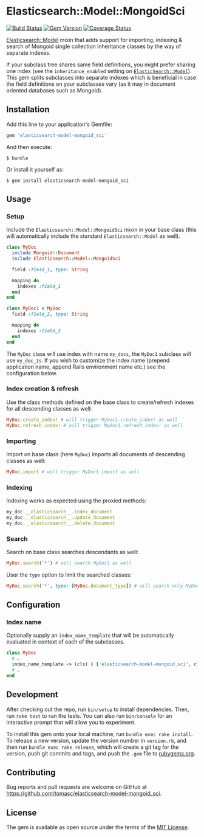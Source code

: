 # Elasticsearch::Model::MongoidSci

[![Build Status](https://travis-ci.org/tomasc/elasticsearch-model-mongoid_sci.svg)](https://travis-ci.org/tomasc/elasticsearch-model-mongoid_sci) [![Gem Version](https://badge.fury.io/rb/elasticsearch-model-mongoid_sci.svg)](http://badge.fury.io/rb/elasticsearch-model-mongoid_sci) [![Coverage Status](https://img.shields.io/coveralls/tomasc/elasticsearch-model-mongoid_sci.svg)](https://coveralls.io/r/tomasc/elasticsearch-model-mongoid_sci)

[Elasticsearch::Model](https://github.com/elastic/elasticsearch-rails/tree/master/elasticsearch-model) mixin that adds support for importing, indexing & search of Mongoid single collection inheritance classes by the way of separate indexes.

If your subclass tree shares same field definitions, you might prefer sharing one index (see the `inheritance_enabled` setting on [`ElasticSearch::Model`](https://github.com/elastic/elasticsearch-rails/tree/master/elasticsearch-model#settings)). This gem splits subclasses into separate indexes which is beneficial in case the field definitions on your subclasses vary (as it may in document oriented databases such as Mongoid).

## Installation

Add this line to your application's Gemfile:

```ruby
gem 'elasticsearch-model-mongoid_sci'
```

And then execute:

    $ bundle

Or install it yourself as:

    $ gem install elasticsearch-model-mongoid_sci

## Usage

### Setup

Include the `Elasticsearch::Model::MongoidSci` mixin in your base class (this will automatically include the standard `Elasticsearch::Model` as well).

```ruby
class MyDoc
  include Mongoid::Document
  include Elasticsearch::Model::MongoidSci

  field :field_1, type: String

  mapping do
    indexes :field_1
  end
end

class MyDoc1 < MyDoc
  field :field_2, type: String

  mapping do
    indexes :field_2
  end
end
```

The `MyDoc` class will use index with name `my_docs`, the `MyDoc1` subclass will use `my_doc_1s`. If you wish to customize the index name (prepend application name, append Rails environment name etc.) see the configuration below.

### Index creation & refresh

Use the class methods defined on the base class to create/refresh indexes for all descending classes as well:

```ruby
MyDoc.create_index! # will trigger MyDoc1.create_index! as well
MyDoc.refresh_index! # will trigger MyDoc1.refresh_index! as well
```

### Importing

Import on base class (here `MyDoc`) imports all documents of descending classes as well:

```ruby
MyDoc.import # will trigger MyDoc1.import as well
```

### Indexing

Indexing works as expected using the proxied methods:

```ruby
my_doc.__elasticsearch__.index_document
my_doc.__elasticsearch__.update_document
my_doc.__elasticsearch__.delete_document
```

### Search

Search on base class searches descendants as well:

```ruby
MyDoc.search('*') # will search MyDoc1 as well
```

User the `type` option to limit the searched classes:

```ruby
MyDoc.search('*', type: [MyDoc.document_type]) # will search only MyDoc
```

## Configuration

### Index name

Optionally supply an `index_name_template` that will be automatically evaluated in context of each of the subclasses.

```ruby
class MyDoc
  # …
  index_name_template -> (cls) { ['elasticsearch-model-mongoid_sci', cls.model_name.plural].join('-') }
  # …
end
```

## Development

After checking out the repo, run `bin/setup` to install dependencies. Then, run `rake test` to run the tests. You can also run `bin/console` for an interactive prompt that will allow you to experiment.

To install this gem onto your local machine, run `bundle exec rake install`. To release a new version, update the version number in `version.rb`, and then run `bundle exec rake release`, which will create a git tag for the version, push git commits and tags, and push the `.gem` file to [rubygems.org](https://rubygems.org).

## Contributing

Bug reports and pull requests are welcome on GitHub at https://github.com/tomasc/elasticsearch-model-mongoid_sci.


## License

The gem is available as open source under the terms of the [MIT License](http://opensource.org/licenses/MIT).
